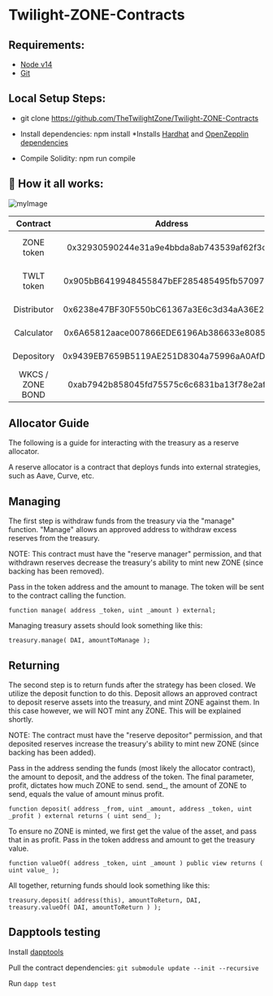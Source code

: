 # Twilight-ZONE-Contracts

## Requirements:

* [Node v14](https://nodejs.org/download/release/latest-v14.x/)
* [Git](https://git-scm.com/downloads)

## Local Setup Steps:

* git clone https://github.com/TheTwilightZone/Twilight-ZONE-Contracts

* Install dependencies: npm install
  *Installs [Hardhat](https://hardhat.org/getting-started/) and [OpenZepplin dependencies](https://docs.openzeppelin.com/contracts/4.x/)

* Compile Solidity: npm run compile

## :construction_worker: How it all works:

![myImage](https://i.ibb.co/qWHXQg6/169-B0-D83-866-D-44-D8-B37-F-D13-E5506-E44-B.png) 

|  Contract  |                   Address                  |        Notes        |
|:----------:|:------------------------------------------:|:-------------------:|
| ZONE token | 0x32930590244e31a9e4bbda8ab743539af62f3c5a | Main token contract |
| TWLT token | 0x905bB6419948455847bEF285485495fb570973b0 |Twilight token contract|
| Distributor| 0x6238e47BF30F550bC61367a3E6c3d34aA36E249A | Protocol Distributor|
| Calculator | 0x6A65812aace007866EDE6196Ab386633e8085FFc | Protocol Calculator |
| Depository | 0x9439EB7659B5119AE251D8304a75996aA0AfD85b |  Asset Depository   |
| WKCS / ZONE BOND| 0xab7942b858045fd75575c6c6831ba13f78e2afa8 | LP BOND Token  |


## Allocator Guide
The following is a guide for interacting with the treasury as a reserve allocator.

A reserve allocator is a contract that deploys funds into external strategies, such as Aave, Curve, etc.


## Managing
The first step is withdraw funds from the treasury via the "manage" function. "Manage" allows an approved address to withdraw excess reserves from the treasury.

NOTE: This contract must have the "reserve manager" permission, and that withdrawn reserves decrease the treasury's ability to mint new ZONE (since backing has been removed).

Pass in the token address and the amount to manage. The token will be sent to the contract calling the function.
```
function manage( address _token, uint _amount ) external;
```

Managing treasury assets should look something like this:
```
treasury.manage( DAI, amountToManage );
```

## Returning
The second step is to return funds after the strategy has been closed. We utilize the deposit function to do this. Deposit allows an approved contract to deposit reserve assets into the treasury, and mint ZONE against them. In this case however, we will NOT mint any ZONE. This will be explained shortly.

NOTE: The contract must have the "reserve depositor" permission, and that deposited reserves increase the treasury's ability to mint new ZONE (since backing has been added).

Pass in the address sending the funds (most likely the allocator contract), the amount to deposit, and the address of the token. The final parameter, profit, dictates how much ZONE to send. send_, the amount of ZONE to send, equals the value of amount minus profit.

```
function deposit( address _from, uint _amount, address _token, uint _profit ) external returns ( uint send_ );
```
To ensure no ZONE is minted, we first get the value of the asset, and pass that in as profit. Pass in the token address and amount to get the treasury value.

```
function valueOf( address _token, uint _amount ) public view returns ( uint value_ );
```
All together, returning funds should look something like this:

```
treasury.deposit( address(this), amountToReturn, DAI, treasury.valueOf( DAI, amountToReturn ) );
```

## Dapptools testing
Install [dapptools](https://github.com/dapphub/dapptools)

Pull the contract dependencies: `git submodule update --init --recursive`

Run `dapp test`
